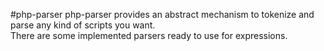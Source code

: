 #php-parser
php-parser provides an abstract mechanism to tokenize and parse any kind of scripts you want.  
There are some implemented parsers ready to use for expressions.